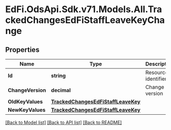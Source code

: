 # EdFi.OdsApi.Sdk.v71.Models.All.TrackedChangesEdFiStaffLeaveKeyChange

## Properties

Name | Type | Description | Notes
------------ | ------------- | ------------- | -------------
**Id** | **string** | Resource identifier | [optional] 
**ChangeVersion** | **decimal** | Change version | [optional] 
**OldKeyValues** | [**TrackedChangesEdFiStaffLeaveKey**](TrackedChangesEdFiStaffLeaveKey.md) |  | [optional] 
**NewKeyValues** | [**TrackedChangesEdFiStaffLeaveKey**](TrackedChangesEdFiStaffLeaveKey.md) |  | [optional] 

[[Back to Model list]](../README.md#documentation-for-models) [[Back to API list]](../README.md#documentation-for-api-endpoints) [[Back to README]](../README.md)

